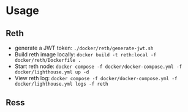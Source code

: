 # Usage

## Reth

- generate a JWT token:  `./docker/reth/generate-jwt.sh`
- Build reth image locally: `docker build -t reth:local -f docker/reth/Dockerfile .`
- Start reth node: `docker compose -f docker/docker-compose.yml -f docker/lighthouse.yml up -d`
- View reth log: `docker compose -f docker/docker-compose.yml -f docker/lighthouse.yml logs -f reth`

## Ress
